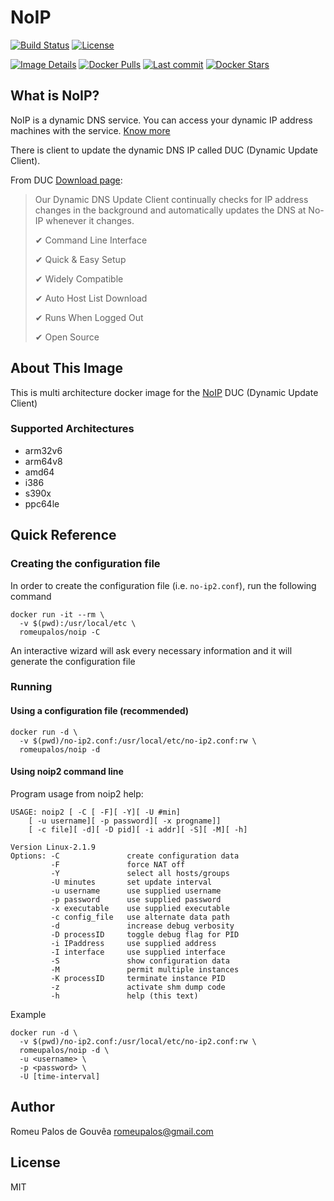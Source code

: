 NoIP
======

[![Build Status](https://travis-ci.org/romeupalos/noip.svg?branch=master)](https://travis-ci.org/romeupalos/noip)
[![License](	https://img.shields.io/github/license/romeupalos/noip.svg)](LICENSE)

[![Image Details](https://images.microbadger.com/badges/image/romeupalos/noip.svg)](https://microbadger.com/images/romeupalos/noip)
[![Docker Pulls](	https://img.shields.io/docker/pulls/romeupalos/noip.svg)](https://hub.docker.com/r/romeupalos/noip)
[![Last commit](	https://images.microbadger.com/badges/commit/romeupalos/noip.svg)](https://microbadger.com/images/romeupalos/noip)
[![Docker Stars](	https://img.shields.io/docker/stars/romeupalos/noip.svg)](https://hub.docker.com/r/romeupalos/noip)

## What is NoIP?

NoIP is a dynamic DNS service. You can access your dynamic IP address machines with the service. [Know more](https://www.noip.com)

There is client to update the dynamic DNS IP called DUC (Dynamic Update Client).

From DUC [Download page](https://www.noip.com/download):

> Our Dynamic DNS Update Client continually checks for IP address changes in the background and automatically updates the DNS at No-IP whenever it changes.
>
> ✔ Command Line Interface
>
> ✔ Quick & Easy Setup
>
> ✔ Widely Compatible
>
> ✔ Auto Host List Download
>
> ✔ Runs When Logged Out
>
> ✔ Open Source

## About This Image

This is multi architecture docker image for the [NoIP](https://www.noip.com) DUC (Dynamic Update Client)

### Supported Architectures
 * arm32v6
 * arm64v8
 * amd64
 * i386
 * s390x
 * ppc64le

## Quick Reference

### Creating the configuration file
In order to create the configuration file (i.e. `no-ip2.conf`), run the following command
```
docker run -it --rm \
  -v $(pwd):/usr/local/etc \
  romeupalos/noip -C
```
An interactive wizard will ask every necessary information and it will generate the configuration file

### Running

#### Using a configuration file (recommended)
```
docker run -d \
  -v $(pwd)/no-ip2.conf:/usr/local/etc/no-ip2.conf:rw \
  romeupalos/noip -d
```

#### Using noip2 command line

Program usage from noip2 help:

```
USAGE: noip2 [ -C [ -F][ -Y][ -U #min]
	[ -u username][ -p password][ -x progname]]
	[ -c file][ -d][ -D pid][ -i addr][ -S][ -M][ -h]

Version Linux-2.1.9
Options: -C               create configuration data
         -F               force NAT off
         -Y               select all hosts/groups
         -U minutes       set update interval
         -u username      use supplied username
         -p password      use supplied password
         -x executable    use supplied executable
         -c config_file   use alternate data path
         -d               increase debug verbosity
         -D processID     toggle debug flag for PID
         -i IPaddress     use supplied address
         -I interface     use supplied interface
         -S               show configuration data
         -M               permit multiple instances
         -K processID     terminate instance PID
         -z               activate shm dump code
         -h               help (this text)
```

Example
```
docker run -d \
  -v $(pwd)/no-ip2.conf:/usr/local/etc/no-ip2.conf:rw \
  romeupalos/noip -d \
  -u <username> \
  -p <password> \
  -U [time-interval]
```

## Author
Romeu Palos de Gouvêa [romeupalos@gmail.com](mailto:romeupalos@gmail.com)

## License
MIT
